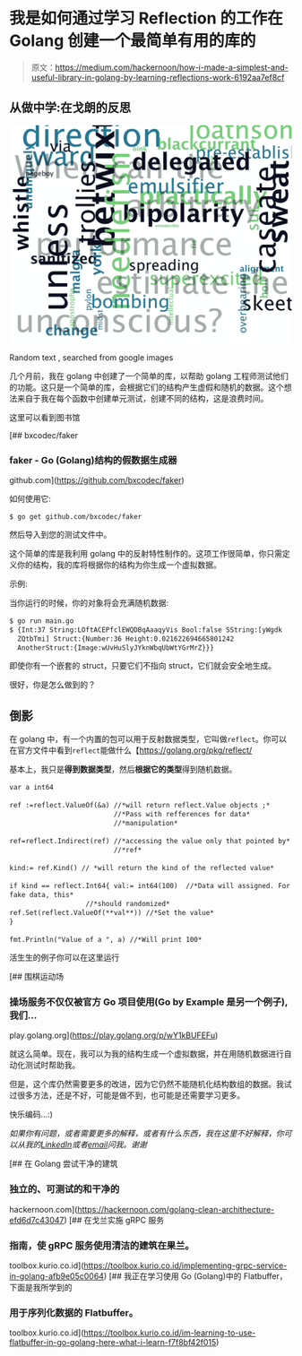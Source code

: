 # 我是如何通过学习 Reflection 的工作在 Golang 创建一个最简单有用的库的

> 原文：<https://medium.com/hackernoon/how-i-made-a-simplest-and-useful-library-in-golang-by-learning-reflections-work-6192aa7ef8cf>

## 从做中学:在戈朗的反思

![](img/7697e56411f4b04e9769fafe842eae77.png)

Random text , searched from google images

几个月前，我在 golang 中创建了一个简单的库，以帮助 golang 工程师测试他们的功能。这只是一个简单的库，会根据它们的结构产生虚假和随机的数据。这个想法来自于我在每个函数中创建单元测试，创建不同的结构，这是浪费时间。

这里可以看到图书馆

[](https://github.com/bxcodec/faker) [## bxcodec/faker

### faker - Go (Golang)结构的假数据生成器

github.com](https://github.com/bxcodec/faker) 

如何使用它:

```
$ go get github.com/bxcodec/faker
```

然后导入到您的测试文件中。

这个简单的库是我利用 golang 中的反射特性制作的。这项工作很简单，你只需定义你的结构，我的库将根据你的结构为你生成一个虚拟数据。

示例:

当你运行的时候，你的对象将会充满随机数据:

```
$ go run main.go
$ {Int:37 String:LOftACEPfclEWQDBqAaaqyVis Bool:false SString:[yWgdk
  ZQtbTmi] Struct:{Number:36 Height:0.021622694665801242
  AnotherStruct:{Image:wUvHuSlyJYknWbqUbWtYGrMrZ}}}
```

即使你有一个嵌套的 struct，只要它们不指向 struct，它们就会安全地生成。

很好，你是怎么做到的？

## **倒影**

在 golang 中，有一个内置的包可以用于反射数据类型，它叫做`reflect`。你可以在官方文件中看到`reflect`能做什么【https://golang.org/pkg/reflect/

基本上，我只是**得到数据类型**，然后**根据它的类型**得到随机数据。

```
var a int64 

ref :=reflect.ValueOf(&a) //*will return reflect.Value objects ;* 
                          //*Pass with refferences for data* 
                          //*manipulation*

ref=reflect.Indirect(ref) //*accessing the value only that pointed by* 
                          //*ref*

kind:= ref.Kind() // *will return the kind of the reflected value*

if kind == reflect.Int64{ val:= int64(100)  //*Data will assigned. For fake data, this* 
                   //*should randomized* ref.Set(reflect.ValueOf(**val**)) //*Set the value*
}

fmt.Println("Value of a ", a) //*Will print 100*
```

活生生的例子你可以在这里运行

 [## 围棋运动场

### 操场服务不仅仅被官方 Go 项目使用(Go by Example 是另一个例子),我们…

play.golang.org](https://play.golang.org/p/wY1kBUFEFu) 

就这么简单。现在，我可以为我的结构生成一个虚拟数据，并在用随机数据进行自动化测试时帮助我。

但是，这个库仍然需要更多的改进，因为它仍然不能随机化结构数组的数据。我试过很多方法，还是不好，可能是做不到，也可能是还需要学习更多。

快乐编码…:)

*如果你有问题，或者需要更多的解释，或者有什么东西，我在这里不好解释，你可以从我的*[*LinkedIn*](https://www.linkedin.com/in/imantumorang/)*或者*[*email*](mailto:iman.tumorang@gmail.com)*问我。谢谢*

[](https://hackernoon.com/golang-clean-archithecture-efd6d7c43047) [## 在 Golang 尝试干净的建筑

### 独立的、可测试的和干净的

hackernoon.com](https://hackernoon.com/golang-clean-archithecture-efd6d7c43047) [](https://toolbox.kurio.co.id/implementing-grpc-service-in-golang-afb9e05c0064) [## 在戈兰实施 gRPC 服务

### 指南，使 gRPC 服务使用清洁的建筑在果兰。

toolbox.kurio.co.id](https://toolbox.kurio.co.id/implementing-grpc-service-in-golang-afb9e05c0064) [](https://toolbox.kurio.co.id/im-learning-to-use-flatbuffer-in-go-golang-here-what-i-learn-f7f8bf42f015) [## 我正在学习使用 Go (Golang)中的 Flatbuffer，下面是我所学到的

### 用于序列化数据的 Flatbuffer。

toolbox.kurio.co.id](https://toolbox.kurio.co.id/im-learning-to-use-flatbuffer-in-go-golang-here-what-i-learn-f7f8bf42f015)